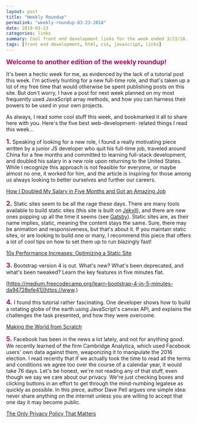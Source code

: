 ```yaml
---
layout: post
title: "Weekly Roundup"
permalink: "weekly-roundup-03-23-2018"
date: 2018-03-23
categories: links
summary: Cool front end development links for the week ended 3/23/18.
tags: [front end development, html, css, javascript, links]
---
```


<span style="font-size: 1.25em; font-weight: bold; color: #ac0863;">Welcome to another edition of the weekly roundup!</span>

It's been a hectic week for me, as evidenced by the lack of a tutorial post this week.  I'm actively hunting for a new full-time role, and that's taken up a lot of my free time that would otherwise be spent publishing posts on this site.  But don't worry, I have a post for next week planned on my most frequently used JavaScript array methods, and how you can harness their powers to be used in your own projects.

As always, I read some cool stuff this week, and bookmarked it all to share here with you.  Here's the five best web-development- related things I read this week...

<span style="font-size: 1.25em; font-weight: bold; color: #ac0863;">1.</span>  Speaking of looking for a new role, I found a really motivating piece written by a junior JS developer who quit his full-time job, traveled around China for a few months and committed to learning full-stack development, and doubled his salary in a new role upon returning to the United States.  While I recognize this approach is not feasible for everyone, or maybe almost no one, it worked for him, and the article is inspiring for those among us always looking to better ourselves and further our careers.

[How I Doubled My Salary in Five Months and Got an Amazing Job](https://medium.freecodecamp.org/how-i-doubled-my-salary-in-5-months-and-got-an-amazing-job-1110d1779e0b)

<span style="font-size: 1.25em; font-weight: bold; color: #ac0863;">2.</span>  Static sites seem to be all the rage these days.  There are many tools available to build static sites (this site is built on [Jekyll](https://jekyllrb.com/)), and there are new ones popping up all the time it seems (see [Gatsby](https://www.gatsbyjs.org/)).  Static sites are, as their name implies, static, meaning the content stays the same.  Sure, there may be animation and responsiveness, but that's about it.  If you maintain static sites, or are looking to build one or many, I recommend this piece that offers a lot of cool tips on how to set them up to run blazingly fast!

[10x Performance Increases: Optimizing a Static Site](https://hackernoon.com/optimizing-a-static-site-d5ab6899f249)

<span style="font-size: 1.25em; font-weight: bold; color: #ac0863;">3.</span>  Bootstrap version 4 is out.  What's new?  What's been deprecated, and what's been tweaked?  Learn the key features in five minutes flat.

[https://medium.freecodecamp.org/learn-bootstrap-4-in-5-minutes-da94728efe41](https://www.)

<span style="font-size: 1.25em; font-weight: bold; color: #ac0863;">4.</span>  I found this tutorial rather fascinating.  One developer shows how to build a rotating globe of the earth using JavaScript's canvas API, and explains the challenges the task presented, and how they were overcome.

[Making the World from Scratch](http://vez.website/a/?Making%20the%20World%20From%20Scratch)

<span style="font-size: 1.25em; font-weight: bold; color: #ac0863;">5.</span>  Facebook has been in the news a lot lately, and not for anything good.  We recently learned of the firm Cambridge Analytica, which used Facebook users' own data against them, weaponizing it to manipulate the 2016 election.  I read recently that if we actually took the time to read all the terms and conditions we agree too over the course of a calendar year, it would take 76 days.  Let's be honest, we're not reading any of that stuff, even though we say we care about our privacy.  We're just checking boxes and clicking buttons in an effort to get through the mind-numbing legalese as quickly as possible.  In this piece, author Dave Pell argues one simple idea: never share anything on the internet unless you are willing to accept that one day it may become public.  

[The Only Privacy Policy That Matters](https://medium.com/@davepell/the-only-privacy-policy-that-matters-2f488d5646f6)
